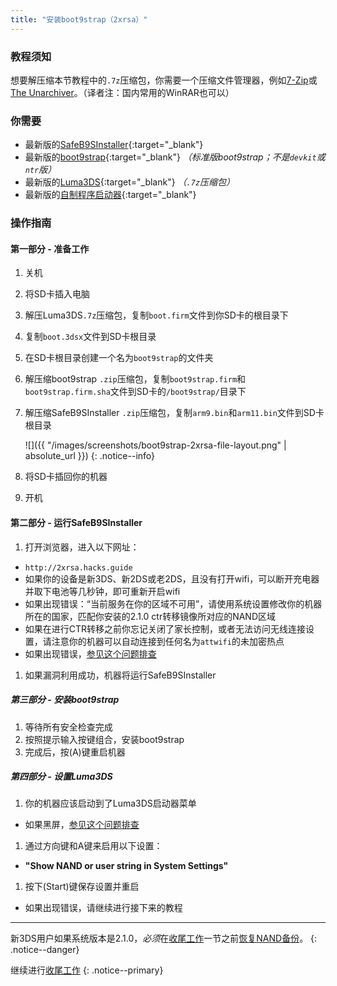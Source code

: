 ```yaml
---
title: "安装boot9strap（2xrsa）"
---
```


### 教程须知
想要解压缩本节教程中的`.7z`压缩包，你需要一个压缩文件管理器，例如[7-Zip](http://www.7-zip.org/)或[The Unarchiver](https://theunarchiver.com/)。（译者注：国内常用的WinRAR也可以）

### 你需要

* 最新版的[SafeB9SInstaller](https://github.com/d0k3/SafeB9SInstaller/releases/latest){:target="_blank"}
* 最新版的[boot9strap](https://github.com/SciresM/boot9strap/releases/latest){:target="_blank"} *（标准版boot9strap；不是`devkit`或`ntr`版）*
* 最新版的[Luma3DS](https://github.com/AuroraWright/Luma3DS/releases/latest){:target="_blank"} *（`.7z`压缩包）*
* 最新版的[自制程序启动器](https://github.com/fincs/new-hbmenu/releases/latest){:target="_blank"}

### 操作指南

#### 第一部分 - 准备工作

1. 关机
1. 将SD卡插入电脑
1. 解压Luma3DS`.7z`压缩包，复制`boot.firm`文件到你SD卡的根目录下
1. 复制`boot.3dsx`文件到SD卡根目录
1. 在SD卡根目录创建一个名为`boot9strap`的文件夹
1. 解压缩boot9strap `.zip`压缩包，复制`boot9strap.firm`和`boot9strap.firm.sha`文件到SD卡的`/boot9strap/`目录下
1. 解压缩SafeB9SInstaller `.zip`压缩包，复制`arm9.bin`和`arm11.bin`文件到SD卡根目录

    ![]({{ "/images/screenshots/boot9strap-2xrsa-file-layout.png" | absolute_url }})
    {: .notice--info}

1. 将SD卡插回你的机器
1. 开机

#### 第二部分 - 运行SafeB9SInstaller

1. 打开浏览器，进入以下网址：
  + `http://2xrsa.hacks.guide`
  + 如果你的设备是新3DS、新2DS或老2DS，且没有打开wifi，可以断开充电器并取下电池等几秒钟，即可重新开启wifi
  + 如果出现错误：“当前服务在你的区域不可用”，请使用系统设置修改你的机器所在的国家，匹配你安装的2.1.0 ctr转移镜像所对应的NAND区域
  + 如果在进行CTR转移之前你忘记关闭了家长控制，或者无法访问无线连接设置，请注意你的机器可以自动连接到任何名为`attwifi`的未加密热点
  + 如果出现错误，[参见这个问题排查](troubleshooting#ts_browser)
1. 如果漏洞利用成功，机器将运行SafeB9SInstaller

##### 第三部分 - 安装boot9strap

1. 等待所有安全检查完成
1. 按照提示输入按键组合，安装boot9strap
1. 完成后，按(A)键重启机器

##### 第四部分 - 设置Luma3DS

1. 你的机器应该启动到了Luma3DS启动器菜单
  + 如果黑屏，[参见这个问题排查](troubleshooting#black-screen-on-sysnand-boot-after-installing-boot9strap)
1. 通过方向键和A键来启用以下设置：
  + **"Show NAND or user string in System Settings"**
1. 按下(Start)键保存设置并重启
  + 如果出现错误，请继续进行接下来的教程

___

新3DS用户如果系统版本是2.1.0，*必须*在[收尾工作](finalizing-setup)一节之前[恢复NAND备份](godmode9-usage#nand_restore)。
{: .notice--danger}

继续进行[收尾工作](finalizing-setup)
{: .notice--primary}
